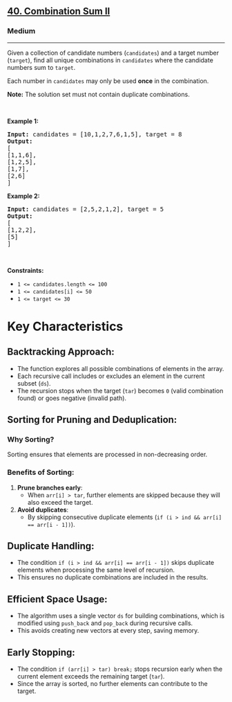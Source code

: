 <h2><a href="https://leetcode.com/problems/combination-sum-ii">40. Combination Sum II</a></h2><h3>Medium</h3><hr><p>Given a collection of candidate numbers (<code>candidates</code>) and a target number (<code>target</code>), find all unique combinations in <code>candidates</code>&nbsp;where the candidate numbers sum to <code>target</code>.</p>

<p>Each number in <code>candidates</code>&nbsp;may only be used <strong>once</strong> in the combination.</p>

<p><strong>Note:</strong>&nbsp;The solution set must not contain duplicate combinations.</p>

<p>&nbsp;</p>
<p><strong class="example">Example 1:</strong></p>

<pre>
<strong>Input:</strong> candidates = [10,1,2,7,6,1,5], target = 8
<strong>Output:</strong> 
[
[1,1,6],
[1,2,5],
[1,7],
[2,6]
]
</pre>

<p><strong class="example">Example 2:</strong></p>

<pre>
<strong>Input:</strong> candidates = [2,5,2,1,2], target = 5
<strong>Output:</strong> 
[
[1,2,2],
[5]
]
</pre>

<p>&nbsp;</p>
<p><strong>Constraints:</strong></p>

<ul>
	<li><code>1 &lt;=&nbsp;candidates.length &lt;= 100</code></li>
	<li><code>1 &lt;=&nbsp;candidates[i] &lt;= 50</code></li>
	<li><code>1 &lt;= target &lt;= 30</code></li>
</ul>


# Key Characteristics

## Backtracking Approach:

- The function explores all possible combinations of elements in the array.
- Each recursive call includes or excludes an element in the current subset (`ds`).
- The recursion stops when the target (`tar`) becomes `0` (valid combination found) or goes negative (invalid path).

## Sorting for Pruning and Deduplication:

### Why Sorting?
Sorting ensures that elements are processed in non-decreasing order.

### Benefits of Sorting:
1. **Prune branches early**:
   - When `arr[i] > tar`, further elements are skipped because they will also exceed the target.
2. **Avoid duplicates**:
   - By skipping consecutive duplicate elements (`if (i > ind && arr[i] == arr[i - 1])`).

## Duplicate Handling:

- The condition `if (i > ind && arr[i] == arr[i - 1])` skips duplicate elements when processing the same level of recursion.
- This ensures no duplicate combinations are included in the results.

## Efficient Space Usage:

- The algorithm uses a single vector `ds` for building combinations, which is modified using `push_back` and `pop_back` during recursive calls.
- This avoids creating new vectors at every step, saving memory.

## Early Stopping:

- The condition `if (arr[i] > tar) break;` stops recursion early when the current element exceeds the remaining target (`tar`).
- Since the array is sorted, no further elements can contribute to the target.

